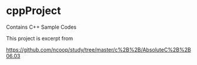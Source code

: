 cppProject
==========

Contains C++ Sample Codes

This project is excerpt from 

https://github.com/ncoop/study/tree/master/c%2B%2B/AbsoluteC%2B%2B06.03
